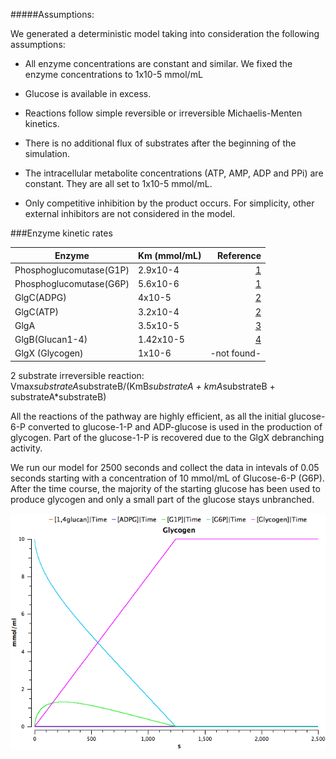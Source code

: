 #####Assumptions:

We generated a deterministic model taking into consideration the following assumptions:

- All enzyme concentrations are constant and similar. We fixed the enzyme concentrations to 1x10-5 mmol/mL

- Glucose is available in excess.

- Reactions follow simple reversible or irreversible Michaelis-Menten kinetics.

- There is no additional flux of substrates after the beginning of the simulation. 

- The intracellular metabolite concentrations (ATP, AMP, ADP and PPi) are constant. They are all set to 1x10-5 mmol/mL.

- Only competitive inhibition by the product occurs. For simplicity, other external inhibitors are not considered in the model.


###Enzyme kinetic rates

Enzyme| Km (mmol/mL)| Reference
-----|-----|----:
Phosphoglucomutase(G1P)| 2.9x10-4| [1](http://www.sciencedirect.com/science/article/pii/S1096717699901453)
Phosphoglucomutase(G6P)|5.6x10-6| [1](http://www.sciencedirect.com/science/article/pii/S1096717699901453)
GlgC(ADPG)| 4x10-5|[2](http://www.ncbi.nlm.nih.gov/pubmed/21741429)
GlgC(ATP) |3.2x10-4|[2](http://www.ncbi.nlm.nih.gov/pubmed/21741429)
GlgA|3.5x10-5|[3](http://www.ncbi.nlm.nih.gov/pubmed/2288)
GlgB(Glucan1-4)| 1.42x10-5| [4](http://www.ncbi.nlm.nih.gov/pubmed/11368019)
GlgX (Glycogen)| 1x10-6| -not found-


2 substrate irreversible reaction: Vmax*substrateA*substrateB/(KmB*substrateA + kmA*substrateB + substrateA*substrateB)

All the reactions of the pathway are highly efficient, as all the initial glucose-6-P converted to glucose-1-P and ADP-glucose is used in the production of glycogen. Part of the glucose-1-P is recovered due to the GlgX debranching activity.

We run our model for 2500 seconds and collect the data in intevals of 0.05 seconds starting with a concentration of 10 mmol/mL of Glucose-6-P (G6P). After the time course, the majority of the starting glucose has been used to produce glycogen and only a small part of the glucose stays unbranched.


![](basal_model.png)






